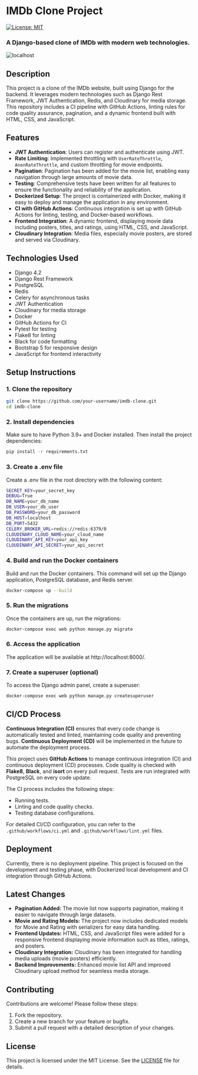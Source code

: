 # IMDb Clone Project

[![License: MIT](https://img.shields.io/badge/License-MIT-yellow.svg)](https://opensource.org/licenses/MIT)

### A Django-based clone of IMDb with modern web technologies.

![localhost](./images/imdb_clone.png)

## Description
This project is a clone of the IMDb website, built using Django for the backend. It leverages modern technologies such as Django Rest Framework, JWT Authentication, Redis, and Cloudinary for media storage. This repository includes a CI pipeline with GitHub Actions, linting rules for code quality assurance, pagination, and a dynamic frontend built with HTML, CSS, and JavaScript.

## Features

- **JWT Authentication**: Users can register and authenticate using JWT.
- **Rate Limiting**: Implemented throttling with `UserRateThrottle`, `AnonRateThrottle`, and custom throttling for movie endpoints.
- **Pagination**: Pagination has been added for the movie list, enabling easy navigation through large amounts of movie data.
- **Testing**: Comprehensive tests have been written for all features to ensure the functionality and reliability of the application.
- **Dockerized Setup**: The project is containerized with Docker, making it easy to deploy and manage the application in any environment.
- **CI with GitHub Actions**: Continuous integration is set up with GitHub Actions for linting, testing, and Docker-based workflows.
- **Frontend Integration**: A dynamic frontend, displaying movie data including posters, titles, and ratings, using HTML, CSS, and JavaScript.
- **Cloudinary Integration**: Media files, especially movie posters, are stored and served via Cloudinary.

## Technologies Used

- Django 4.2
- Django Rest Framework
- PostgreSQL
- Redis
- Celery for asynchronous tasks
- JWT Authentication
- Cloudinary for media storage
- Docker
- GitHub Actions for CI
- Pytest for testing
- Flake8 for linting
- Black for code formatting
- Bootstrap 5 for responsive design
- JavaScript for frontend interactivity

## Setup Instructions

### 1. Clone the repository
```bash
git clone https://github.com/your-username/imdb-clone.git
cd imdb-clone
```
### 2. Install dependencies
Make sure to have Python 3.9+ and Docker installed. Then install the project dependencies:
```bash
pip install -r requirements.txt
```
### 3. Create a .env file
Create a .env file in the root directory with the following content:
```bash
SECRET_KEY=your_secret_key
DEBUG=True
DB_NAME=your_db_name
DB_USER=your_db_user
DB_PASSWORD=your_db_password
DB_HOST=localhost
DB_PORT=5432
CELERY_BROKER_URL=redis://redis:6379/0
CLOUDINARY_CLOUD_NAME=your_cloud_name
CLOUDINARY_API_KEY=your_api_key
CLOUDINARY_API_SECRET=your_api_secret
```
### 4. Build and run the Docker containers
Build and run the Docker containers. This command will set up the Django application, PostgreSQL database, and Redis server.
```bash
docker-compose up --build
```
### 5. Run the migrations
Once the containers are up, run the migrations:
```bash
docker-compose exec web python manage.py migrate
```
### 6. Access the application
The application will be available at http://localhost:8000/.

### 7. Create a superuser (optional)
To access the Django admin panel, create a superuser:
```bash
docker-compose exec web python manage.py createsuperuser
```
## CI/CD Process

**Continuous Integration (CI)** ensures that every code change is automatically tested and linted, maintaining code quality and preventing bugs. **Continuous Deployment (CD)** will be implemented in the future to automate the deployment process.

This project uses **GitHub Actions** to manage continuous integration (CI) and continuous deployment (CD) processes. Code quality is checked with **Flake8**, **Black**, and **isort** on every pull request. Tests are run integrated with PostgreSQL on every code update.

The CI process includes the following steps:
- Running tests.
- Linting and code quality checks.
- Testing database configurations.

For detailed CI/CD configuration, you can refer to the `.github/workflows/ci.yml` and `.github/workflows/lint.yml` files.


## Deployment

Currently, there is no deployment pipeline. This project is focused on the development and testing phase, with Dockerized local development and CI integration through GitHub Actions.

## Latest Changes
- **Pagination Added:** The movie list now supports pagination, making it easier to navigate through large datasets.
- **Movie and Rating Models:** The project now includes dedicated models for Movie and Rating with serializers for easy data handling.
- **Frontend Updates:** HTML, CSS, and JavaScript files were added for a responsive frontend displaying movie information such as titles, ratings, and posters.
- **Cloudinary Integration:** Cloudinary has been integrated for handling media uploads (movie posters) efficiently.
- **Backend Improvements:** Enhanced movie list API and improved Cloudinary upload method for seamless media storage.


## Contributing
Contributions are welcome! Please follow these steps:
1. Fork the repository.
2. Create a new branch for your feature or bugfix.
3. Submit a pull request with a detailed description of your changes.

## License
This project is licensed under the MIT License. See the [LICENSE](LICENSE) file for details.
